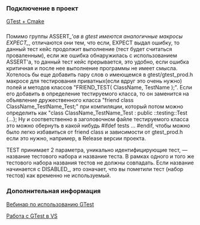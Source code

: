 ### Подключение в проект

[GTest + Cmake](https://youtu.be/eC9-iRN2b04?t=2200)

###

Помимо группы ASSERT_*'ов в gtest имеются аналогичные макросы EXPECT_*, отличаются они тем, что если, EXPECT выдал ошибку, то данный тест кейс продолжит выполнение (тест будет считаться проваленным), если же ошибка обнаружилась с использованием ASSERT'а, то данный тест кейс прерывается, это удобно, если ошибка критичная и после нее выполнение программы не имеет смысла.
Хотелось бы еще добавить пару слов о имеющемся в gtest/gtest_prod.h макросе для тестирования приватных(если вдруг это очень нужно) полей и методов классов "FRIEND_TEST( ClassName, TestName );". Если его добавить в определение тестируемого класса, то он заменится на объявление дружественного класса "friend class ClassName_TestName_Test;" при компиляции, который потом можно определить как "class ClassName_TestName_Test : public ::testing::Test {...}; Ну и соответственно в заголовочном файле тестируемого класса это можно обернуть в какой нибудь #ifdef tests ... #endif, чтобы можно было легко избавиться от friend class и зависимости от gtest_prod.h если это нужно, например, в Release версии проекта.

TEST принимает 2 параметра, уникально идентифицирующие тест, — название тестового набора и название теста. В рамках одного и того же тестового набора названия тестов не должны совпадать. Если название начинается с DISABLED_, это означает, что вы пометили тест (набор тестов) как временно не используемый. 


### Дополнительная информация

[Вебинар по использованию GTest](https://www.youtube.com/watch?v=64NhLUZmEeg)

[Работа с GTest в VS](https://docs.microsoft.com/ru-ru/visualstudio/test/how-to-use-google-test-for-cpp?view=vs-2017)

